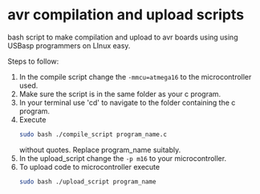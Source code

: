 # avr compilation and upload scripts
bash script to make compilation and upload to avr boards using using USBasp programmers on LInux easy.

Steps to follow:
1. In the compile script change the ```-mmcu=atmega16``` to the microcontroller used.
2. Make sure the script is in the same folder as your c program.
3. In your terminal use 'cd' to navigate to the folder containing the c program.
4. Execute 
    ``` bash 
    sudo bash ./compile_script program_name.c
     ``` 
    without quotes. Replace program_name suitably.
5. In the upload_script change the ```-p m16``` to your microcontroller.
6. To upload code to microcontroller execute 
    ```bash
    sudo bash ./upload_script program_name
    ```
